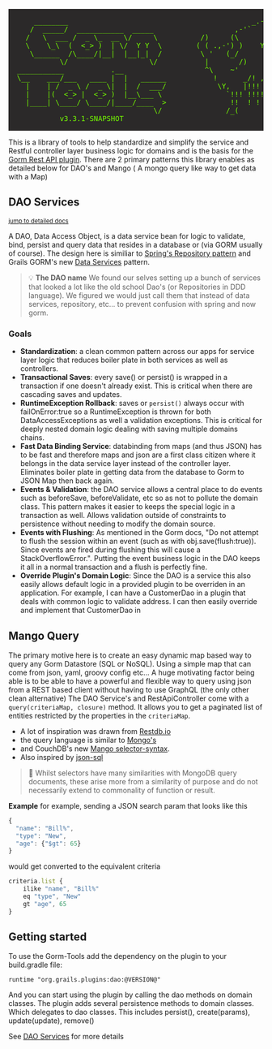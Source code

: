 <pre style="line-height: normal; background-color:#2b2929; color:#76ff00; font-family: monospace; white-space: pre;">

      ________                                           _.-````'-,_
     /  _____/  ___________  _____                   ,-'`           `'-.,_
    /   \  ___ /  _ \_  __ \/     \          /)     (\       9ci's       '``-.
    \    \_\  (  <_> )  | \/  Y Y  \        ( ( .,-') )    Yak Works         ```
     \______  /\____/|__|  |__|_|  /         \ '   (_/                         !!
            \/                   \/           |       /)           '           !!!
  ___________           .__                   ^\    ~'            '     !    !!!!
  \__    ___/___   ____ |  |   ______           !      _/! , !   !  ! !  !   !!!
    |    | /  _ \ /  _ \|  |  /  ___/            \Y,   |!!!  !  ! !!  !! !!!!!!!
    |    |(  <_> |  <_> )  |__\___ \               `!!! !!!! !!  )!!!!!!!!!!!!!
    |____| \____/ \____/|____/____  >               !!  ! ! \( \(  !!!|/!  |/!
                                  \/               /_(      /_(/_(    /_(  /_(   
            v3.3.1-SNAPSHOT

</pre>

This is a library of tools to help standardize and simplify the service and Restful controller layer business logic for 
domains and is the basis for the [Gorm Rest API plugin](https://yakworks.github.io/gorm-rest-api/). 
There are 2 primary patterns this library enables as detailed below for DAO's 
and Mango ( A mongo query like way to get data with a Map)

## DAO Services
<small>[jump to detailed docs](dao)</small>

A DAO, Data Access Object, is a data service bean for logic to validate, bind, persist and query data that resides in a database or  (via GORM usually of course).
The design here is similiar to [Spring's Repository pattern](https://docs.spring.io/spring-data/data-commons/docs/current/reference/html/) and Grails GORM's new [Data Services](http://gorm.grails.org/6.1.x/hibernate/manual/#dataServices) pattern.

> :bulb: **The DAO name**
We found our selves setting up a bunch of services that looked a lot like the old school Dao's (or Repositories in DDD language). 
We figured we would just call them that instead of data services, repository, etc... to prevent confusion with spring and now gorm.

### Goals

* **Standardization**: a clean common pattern across our apps for service layer logic that 
  reduces boiler plate in both services as well as controllers.
* **Transactional Saves**: every save() or persist() is wrapped in a transaction if one doesn't already exist. 
  This is critical when there are cascading saves and updates.
* **RuntimeException Rollback**: saves or `persist()` always occur with failOnError:true so a RuntimeException is 
  thrown for both DataAccessExceptions as well a validation exceptions.
  This is critical for deeply nested domain logic dealing with saving multiple domains chains.
* **Fast Data Binding Service**: databinding from maps (and thus JSON) has to be fast 
  and therefore maps and json are a first class citizen where it belongs in the data service layer instead of the controller layer. 
  Eliminates boiler plate in getting data from the database to Gorm to JSON Map then back again.
* **Events & Validation**: the DAO service allows a central place to do events such as beforeSave, beforeValidate, etc 
  so as not to pollute the domain class. This pattern makes it easier to keeps the special logic in a transaction as well. 
  Allows validation outside of constraints to persistence without needing to modify the domain source.
* **Events with Flushing**: As mentioned in the Gorm docs, "Do not attempt to flush the session within an event 
  (such as with obj.save(flush:true)). Since events are fired during flushing this will cause a StackOverflowError.". 
  Putting the event business logic in the DAO keeps it all in a normal transaction and a flush is perfectly fine.  
* **Override Plugin's Domain Logic**: Since the DAO is a service this also easily allows default logic in a provided 
  plugin to be overriden in an application. For example, I can have a CustomerDao in a plugin that deals with common 
  logic to validate address. I can then easily override and implement that CustomerDao in


## Mango Query

The primary motive here is to create an easy dynamic map based way to query any Gorm Datastore (SQL or NoSQL). 
Using a simple map that can come from json, yaml, groovy config etc... 
A huge motivating factor being able is to be able to have a powerful and flexible way to query using json from a REST 
based client without having to use GraphQL (the only other clean alternative)
The DAO Service's and RestApiController come with a `query(criteriaMap, closure)` method. It allows you to get a paginated 
list of entities restricted by the properties in the `criteriaMap`.

* A lot of inspiration was drawn from [Restdb.io](https://restdb.io/docs/querying-with-the-api)
* the query language is similar to [Mongo's](https://docs.mongodb.com/manual/reference/operator/query/)
* and CouchDB's new [Mango selector-syntax](http://docs.couchdb.org/en/latest/api/database/find.html#selector-syntax).
* Also inspired by [json-sql](https://github.com/2do2go/json-sql/)

> :memo: 
Whilst selectors have many similarities with MongoDB query documents, 
these arise more from a similarity of purpose and do not necessarily extend to commonality of function or result.

**Example**
for example, sending a JSON search param that looks like this
``` js
{
  "name": "Bill%",
  "type": "New",
  "age": {"$gt": 65}
}
```
would get converted to the equivalent criteria

```javascript
criteria.list {
    ilike "name", "Bill%"
    eq "type", "New"
    gt "age", 65
}
```

## Getting started

To use the Gorm-Tools add the dependency on the plugin to your build.gradle file:

```
runtime "org.grails.plugins:dao:@VERSION@"
```

And you can start using the plugin by calling the dao methods on domain classes. 
The plugin adds several persistence methods to domain classes. Which delegates to dao classes. This includes persist(), create(params), update(update), remove()

See [DAO Services](dao.md) for more details

